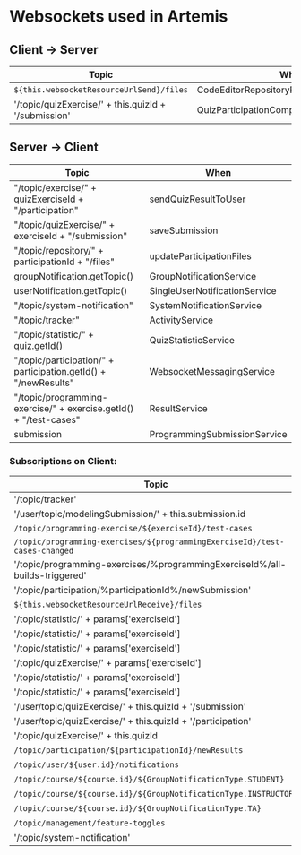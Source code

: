 # Websockets used in Artemis

## Client -> Server
| Topic     | When |
|------------------|----|
| `${this.websocketResourceUrlSend}/files` | CodeEditorRepositoryFileService:updateFiles |
| '/topic/quizExercise/' + this.quizId + '/submission' | QuizParticipationComponent:onSubmit |


## Server -> Client
| Topic     | When |
|------------------|----|
| "/topic/exercise/" + quizExerciseId + "/participation" | sendQuizResultToUser |
| "/topic/quizExercise/" + exerciseId + "/submission" | saveSubmission |
| "/topic/repository/" + participationId + "/files" | updateParticipationFiles |
| groupNotification.getTopic() | GroupNotificationService |
| userNotification.getTopic() | SingleUserNotificationService |
| "/topic/system-notification" | SystemNotificationService |
| "/topic/tracker" | ActivityService |
| "/topic/statistic/" + quiz.getId() | QuizStatisticService |
| "/topic/participation/" + participation.getId() + "/newResults" | WebsocketMessagingService |
| "/topic/programming-exercise/" + exercise.getId() + "/test-cases" | ResultService |
| submission | ProgrammingSubmissionService |

### Subscriptions on Client:
| Topic     | When |
|------------------|----|
| '/topic/tracker' | ngOnInit |
| '/user/topic/modelingSubmission/' + this.submission.id | subscribeToAutomaticSubmissionWebsocket |
| `/topic/programming-exercise/${exerciseId}/test-cases` | initTestCaseSubscription |
| `/topic/programming-exercises/${programmingExerciseId}/test-cases-changed` | initTestCaseStateSubscription |
| '/topic/programming-exercises/%programmingExerciseId%/all-builds-triggered' | ProgrammingBuildRunService |
| '/topic/participation/%participationId%/newSubmission' | ProgrammingSubmissionService |
| `${this.websocketResourceUrlReceive}/files` | CodeEditorRepositoryFileService |
| '/topic/statistic/' + params['exerciseId'] | DragAndDropQuestionStatisticComponent |
| '/topic/statistic/' + params['exerciseId'] | MultipleChoiceQuestionStatisticComponent |
| '/topic/statistic/' + params['exerciseId'] | QuizPointStatisticComponent |
| '/topic/quizExercise/' + params['exerciseId'] | QuizPointStatisticComponent |
| '/topic/statistic/' + params['exerciseId'] | QuizStatisticComponent |
| '/topic/statistic/' + params['exerciseId'] | ShortAnswerQuestionStatisticComponent |
| '/user/topic/quizExercise/' + this.quizId + '/submission' | QuizParticipationComponent |
| '/user/topic/quizExercise/' + this.quizId + '/participation' | QuizParticipationComponent |
| '/topic/quizExercise/' + this.quizId | QuizParticipationComponent |
| `/topic/participation/${participationId}/newResults` | ParticipationWebsocketService |
| `/topic/user/${user.id}/notifications` | NotificationService |
| `/topic/course/${course.id}/${GroupNotificationType.STUDENT}` | NotificationService |
| `/topic/course/${course.id}/${GroupNotificationType.INSTRUCTOR}` | NotificationService |
| `/topic/course/${course.id}/${GroupNotificationType.TA}` | NotificationService |
| `/topic/management/feature-toggles` | FeatureToggleService |
| '/topic/system-notification' | SystemNotificationComponent |